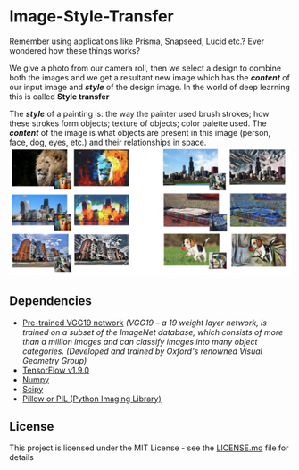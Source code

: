 # Image-Style-Transfer
Remember using applications like Prisma, Snapseed, Lucid etc.? Ever wondered how these things works?

We give a photo from our camera roll, then we select a design to combine both the images and we get a resultant new image which has the **_content_** of our input image and **_style_** of the design image. In the world of deep learning this is called **Style transfer**

The **_style_** of a painting is: the way the painter used brush strokes; how these strokes form objects; texture of objects; color palette used.
The **_content_** of the image is what objects are present in this image (person, face, dog, eyes, etc.) and their relationships in space.
![Alt Text](https://github.com/andrewstito/Image-Style-Transfer/blob/master/Images/Collage.png)
## Dependencies
- [Pre-trained VGG19 network](http://www.vlfeat.org/matconvnet/models/beta16/imagenet-vgg-verydeep-19.mat) 
    _(VGG19 – a 19 weight layer network, is trained on a subset of the ImageNet database, which consists of more than a million images and can classify images into many object categories. (Developed and trained by Oxford's renowned Visual Geometry Group)_
- [TensorFlow v1.9.0](https://www.tensorflow.org/install/#download-and-setup)
- [Numpy](https://github.com/numpy/numpy/blob/master/INSTALL.rst.txt) 
- [Scipy](https://github.com/scipy/scipy/blob/master/INSTALL.rst.txt)
- [Pillow or PIL (Python Imaging Library)](http://pillow.readthedocs.io/en/3.3.x/installation.html#installation)

## License
This project is licensed under the MIT License - see the [LICENSE.md](./LICENSE) file for details
